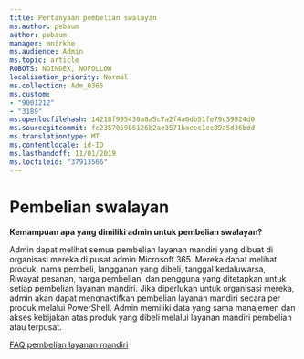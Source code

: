 ```yaml
---
title: Pertanyaan pembelian swalayan
ms.author: pebaum
author: pebaum
manager: mnirkhe
ms.audience: Admin
ms.topic: article
ROBOTS: NOINDEX, NOFOLLOW
localization_priority: Normal
ms.collection: Adm_O365
ms.custom:
- "9001212"
- "3189"
ms.openlocfilehash: 14218f995430a8a5c7a2f4a0db51fe79c59824d0
ms.sourcegitcommit: fc2357059b6126b2ae3571baeec1ee89a5d36bdd
ms.translationtype: MT
ms.contentlocale: id-ID
ms.lasthandoff: 11/01/2019
ms.locfileid: "37913566"
---
```

# <a name="self-service-purchase"></a>Pembelian swalayan

**Kemampuan apa yang dimiliki admin untuk pembelian swalayan?**

Admin dapat melihat semua pembelian layanan mandiri yang dibuat di organisasi mereka di pusat admin Microsoft 365. Mereka dapat melihat produk, nama pembeli, langganan yang dibeli, tanggal kedaluwarsa, Riwayat pesanan, harga pembelian, dan pengguna yang ditetapkan untuk setiap pembelian layanan mandiri.  Jika diperlukan untuk organisasi mereka, admin akan dapat menonaktifkan pembelian layanan mandiri secara per produk melalui PowerShell.  Admin memiliki data yang sama manajemen dan akses kebijakan atas produk yang dibeli melalui layanan mandiri pembelian atau terpusat.

[FAQ pembelian layanan mandiri](https://aka.ms/self-service-purchase-faq)

